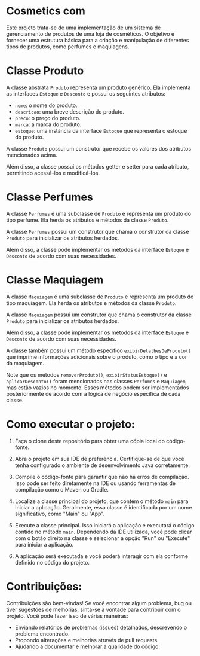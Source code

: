 # Cosmetics com
Este projeto trata-se de uma implementação de um sistema de gerenciamento de produtos de uma loja de cosméticos.
O objetivo é fornecer uma estrutura básica para a criação e manipulação de diferentes tipos de produtos, como perfumes e maquiagens.

# Classe Produto

A classe abstrata `Produto` representa um produto genérico. Ela implementa as interfaces `Estoque` e `Desconto` e possui os seguintes atributos:

- `nome`: o nome do produto.
- `descricao`: uma breve descrição do produto.
- `preco`: o preço do produto.
- `marca`: a marca do produto.
- `estoque`: uma instância da interface `Estoque` que representa o estoque do produto.

A classe `Produto` possui um construtor que recebe os valores dos atributos mencionados acima.

Além disso, a classe possui os métodos getter e setter para cada atributo, permitindo acessá-los e modificá-los.

# Classe Perfumes

A classe `Perfumes` é uma subclasse de `Produto` e representa um produto do tipo perfume. Ela herda os atributos e métodos da classe `Produto`.

A classe `Perfumes` possui um construtor que chama o construtor da classe `Produto` para inicializar os atributos herdados.

Além disso, a classe pode implementar os métodos da interface `Estoque` e `Desconto` de acordo com suas necessidades.

# Classe Maquiagem

A classe `Maquiagem` é uma subclasse de `Produto` e representa um produto do tipo maquiagem. Ela herda os atributos e métodos da classe `Produto`.

A classe `Maquiagem` possui um construtor que chama o construtor da classe `Produto` para inicializar os atributos herdados.

Além disso, a classe pode implementar os métodos da interface `Estoque` e `Desconto` de acordo com suas necessidades.

A classe também possui um método específico `exibirDetalhesDeProduto()` que imprime informações adicionais sobre o produto, como o tipo e a cor da maquiagem.

Note que os métodos `removerProduto()`, `exibirStatusEstoque()` e `aplicarDesconto()` foram mencionados nas classes `Perfumes` e `Maquiagem`,
mas estão vazios no momento. Esses métodos podem ser implementados posteriormente de acordo com a lógica de negócio específica de cada classe.


# Como executar o projeto:

1. Faça o clone deste repositório para obter uma cópia local do código-fonte.

2. Abra o projeto em sua IDE de preferência. Certifique-se de que você tenha configurado o ambiente de desenvolvimento Java corretamente.

3. Compile o código-fonte para garantir que não há erros de compilação. Isso pode ser feito diretamente na IDE ou usando ferramentas de compilação como o Maven ou Gradle.

4. Localize a classe principal do projeto, que contém o método `main` para iniciar a aplicação. Geralmente, essa classe é identificada por um nome significativo, como "Main" ou "App".

5. Execute a classe principal. Isso iniciará a aplicação e executará o código contido no método `main`. Dependendo da IDE utilizada, você pode clicar com o botão direito na classe e selecionar a opção "Run" ou "Execute" para iniciar a aplicação.

6. A aplicação será executada e você poderá interagir com ela conforme definido no código do projeto.

# Contribuições:

Contribuições são bem-vindas! Se você encontrar algum problema, bug ou tiver sugestões de melhorias, sinta-se à vontade para contribuir com o projeto. Você pode fazer isso de várias maneiras:

- Enviando relatórios de problemas (issues) detalhados, descrevendo o problema encontrado.
- Propondo alterações e melhorias através de pull requests.
- Ajudando a documentar e melhorar a qualidade do código.